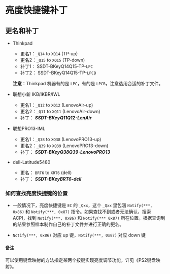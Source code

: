 # 亮度快捷键补丁

## 更名和补丁

- Thinkpad

  - 更名1：`_Q14` to `XQ14` (TP-up)
  - 更名2：`_Q15` to `XQ15` (TP-down)
  - 补丁1： SSDT-BKeyQ14Q15-TP-`LPC`
  - 补丁2： SSDT-BKeyQ14Q15-TP-`LPCB`

  **注意**：Thinkpad 机器有的是 `LPC`，有的是 `LPCB`，注意选用合适的补丁文件。

- 联想小新 IKB/IKBR/IWL

  - 更名1：`_Q12` to `XQ12` (LenovoAir-up)
  - 更名2：`_Q11` to `XQ11` (LenovoAir-down)
  - 补丁： ***SSDT-BKeyQ11Q12-LenAir***
  
- 联想PRO13-IML

  - 更名1：`_Q38` to `XQ38` (LenovoPRO13-up)
  - 更名2：`_Q39` to `XQ39` (LenovoPRO13-down)
  - 补丁： ***SSDT-BKeyQ38Q39-LenovoPRO13***
  
- dell-Latitude5480

  - 更名： `BRT6`  to  `XRT6` (dell)
  - 补丁： ***SSDT-BKeyBRT6-dell***

### 如何查找亮度快捷键的位置

- 一般情况下，亮度快捷键是 `EC` 的 `_Qxx`，这个 `_Qxx` 里包涵 `Notify(***, 0x86)` 和 `Notify(***, 0x87)` 指令。如果查找不到或者无法确认，搜索 ACPI，找到 `Notify(***, 0x86)` 和 `Notify(*** 0x87)` 所在位置。根据查询到的结果参照样本制作自己的补丁文件并进行正确的更名。

- `Notify(***, 0x86)` 对应 up 键，`Notify(***, 0x87)` 对应 down 键

#### 备注

可以使用键盘映射的方法指定某两个按键实现亮度调节功能。详见《PS2键盘映射》。

